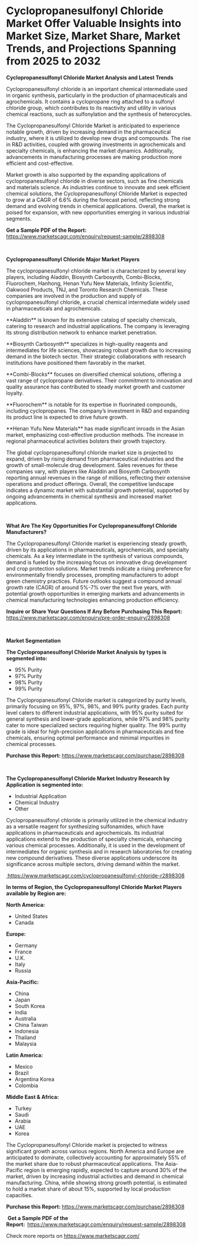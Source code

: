 <p><h1>Cyclopropanesulfonyl Chloride Market Offer Valuable Insights into Market Size, Market Share, Market Trends, and Projections Spanning from 2025 to 2032</h1></p><p><strong>Cyclopropanesulfonyl Chloride Market Analysis and Latest Trends</strong></p>
<p><p>Cyclopropanesulfonyl chloride is an important chemical intermediate used in organic synthesis, particularly in the production of pharmaceuticals and agrochemicals. It contains a cyclopropane ring attached to a sulfonyl chloride group, which contributes to its reactivity and utility in various chemical reactions, such as sulfonylation and the synthesis of heterocycles.</p><p>The Cyclopropanesulfonyl Chloride Market is anticipated to experience notable growth, driven by increasing demand in the pharmaceutical industry, where it is utilized to develop new drugs and compounds. The rise in R&D activities, coupled with growing investments in agrochemicals and specialty chemicals, is enhancing the market dynamics. Additionally, advancements in manufacturing processes are making production more efficient and cost-effective.</p><p>Market growth is also supported by the expanding applications of cyclopropanesulfonyl chloride in diverse sectors, such as fine chemicals and materials science. As industries continue to innovate and seek efficient chemical solutions, the Cyclopropanesulfonyl Chloride Market is expected to grow at a CAGR of 6.6% during the forecast period, reflecting strong demand and evolving trends in chemical applications. Overall, the market is poised for expansion, with new opportunities emerging in various industrial segments.</p></p>
<p><strong>Get a Sample PDF of the Report:&nbsp;</strong> <a href="https://www.marketscagr.com/enquiry/request-sample/2898308?utm_campaign=2942&utm_medium=2&utm_source=Github&utm_content=ia&utm_term=15032025&utm_id=cyclopropanesulfonyl-chloride">https://www.marketscagr.com/enquiry/request-sample/2898308</a></p>
<p>&nbsp;</p>
<p><strong>Cyclopropanesulfonyl Chloride Major Market Players</strong></p>
<p><p>The cyclopropanesulfonyl chloride market is characterized by several key players, including Aladdin, Biosynth Carbosynth, Combi-Blocks, Fluorochem, Hanhong, Henan Yufu New Materials, Infinity Scientific, Oakwood Products, TNJ, and Toronto Research Chemicals. These companies are involved in the production and supply of cyclopropanesulfonyl chloride, a crucial chemical intermediate widely used in pharmaceuticals and agrochemicals.</p><p>**Aladdin** is known for its extensive catalog of specialty chemicals, catering to research and industrial applications. The company is leveraging its strong distribution network to enhance market penetration. </p><p>**Biosynth Carbosynth** specializes in high-quality reagents and intermediates for life sciences, showcasing robust growth due to increasing demand in the biotech sector. Their strategic collaborations with research institutions have positioned them favorably in the market.</p><p>**Combi-Blocks** focuses on diversified chemical solutions, offering a vast range of cyclopropane derivatives. Their commitment to innovation and quality assurance has contributed to steady market growth and customer loyalty.</p><p>**Fluorochem** is notable for its expertise in fluorinated compounds, including cyclopropanes. The company’s investment in R&D and expanding its product line is expected to drive future growth.</p><p>**Henan Yufu New Materials** has made significant inroads in the Asian market, emphasizing cost-effective production methods. The increase in regional pharmaceutical activities bolsters their growth trajectory.</p><p>The global cyclopropanesulfonyl chloride market size is projected to expand, driven by rising demand from pharmaceutical industries and the growth of small-molecule drug development. Sales revenues for these companies vary, with players like Aladdin and Biosynth Carbosynth reporting annual revenues in the range of millions, reflecting their extensive operations and product offerings. Overall, the competitive landscape indicates a dynamic market with substantial growth potential, supported by ongoing advancements in chemical synthesis and increased market applications.</p></p>
<p>&nbsp;</p>
<p><strong>What Are The Key Opportunities For Cyclopropanesulfonyl Chloride Manufacturers?</strong></p>
<p><p>The Cyclopropanesulfonyl Chloride market is experiencing steady growth, driven by its applications in pharmaceuticals, agrochemicals, and specialty chemicals. As a key intermediate in the synthesis of various compounds, demand is fueled by the increasing focus on innovative drug development and crop protection solutions. Market trends indicate a rising preference for environmentally friendly processes, prompting manufacturers to adopt green chemistry practices. Future outlooks suggest a compound annual growth rate (CAGR) of around 5%-7% over the next five years, with potential growth opportunities in emerging markets and advancements in chemical manufacturing technologies enhancing production efficiency.</p></p>
<p><strong>Inquire or Share Your Questions If Any Before Purchasing This Report:</strong> <a href="https://www.marketscagr.com/enquiry/pre-order-enquiry/2898308?utm_campaign=2942&utm_medium=2&utm_source=Github&utm_content=ia&utm_term=15032025&utm_id=cyclopropanesulfonyl-chloride">https://www.marketscagr.com/enquiry/pre-order-enquiry/2898308</a></p>
<p>&nbsp;</p>
<p><strong>Market Segmentation</strong></p>
<p><strong>The Cyclopropanesulfonyl Chloride Market Analysis by types is segmented into:</strong></p>
<p><ul><li>95% Purity</li><li>97% Purity</li><li>98% Purity</li><li>99% Purity</li></ul></p>
<p><p>The Cyclopropanesulfonyl Chloride market is categorized by purity levels, primarily focusing on 95%, 97%, 98%, and 99% purity grades. Each purity level caters to different industrial applications, with 95% purity suited for general synthesis and lower-grade applications, while 97% and 98% purity cater to more specialized sectors requiring higher quality. The 99% purity grade is ideal for high-precision applications in pharmaceuticals and fine chemicals, ensuring optimal performance and minimal impurities in chemical processes.</p></p>
<p><strong>Purchase this Report:&nbsp;</strong><a href="https://www.marketscagr.com/purchase/2898308?utm_campaign=2942&utm_medium=2&utm_source=Github&utm_content=ia&utm_term=15032025&utm_id=cyclopropanesulfonyl-chloride">https://www.marketscagr.com/purchase/2898308</a></p>
<p>&nbsp;</p>
<p><strong>The Cyclopropanesulfonyl Chloride Market Industry Research by Application is segmented into:</strong></p>
<p><ul><li>Industrial Application</li><li>Chemical Industry</li><li>Other</li></ul></p>
<p><p>Cyclopropanesulfonyl chloride is primarily utilized in the chemical industry as a versatile reagent for synthesizing sulfonamides, which have applications in pharmaceuticals and agrochemicals. Its industrial applications extend to the production of specialty chemicals, enhancing various chemical processes. Additionally, it is used in the development of intermediates for organic synthesis and in research laboratories for creating new compound derivatives. These diverse applications underscore its significance across multiple sectors, driving demand within the market.</p></p>
<p><a href="https://www.marketscagr.com/cyclopropanesulfonyl-chloride-r2898308?utm_campaign=2942&utm_medium=2&utm_source=Github&utm_content=ia&utm_term=15032025&utm_id=cyclopropanesulfonyl-chloride">&nbsp;https://www.marketscagr.com/cyclopropanesulfonyl-chloride-r2898308</a></p>
<p><strong>In terms of Region, the Cyclopropanesulfonyl Chloride Market Players available by Region are:</strong></p>
<p>
    <p> <strong> North America: </strong>
        <ul>
            <li>United States</li>
            <li>Canada</li>
        </ul>
        </p> 
    <p> <strong> Europe: </strong>
        <ul>
            <li>Germany</li>
            <li>France</li>
            <li>U.K.</li>
            <li>Italy</li>
            <li>Russia</li>
        </ul>
        </p> 
    <p> <strong> Asia-Pacific: </strong>
        <ul>
            <li>China</li>
            <li>Japan</li>
            <li>South Korea</li>
            <li>India</li>
            <li>Australia</li>
            <li>China Taiwan</li>
            <li>Indonesia</li>
            <li>Thailand</li>
            <li>Malaysia</li>
        </ul>
        </p> 
    <p> <strong> Latin America: </strong>
        <ul>
            <li>Mexico</li>
            <li>Brazil</li>
            <li>Argentina Korea</li>
            <li>Colombia</li>
        </ul>
        </p> 
    <p> <strong> Middle East & Africa: </strong>
        <ul>
            <li>Turkey</li>
            <li>Saudi</li>
            <li>Arabia</li>
            <li>UAE</li>
            <li>Korea</li>
        </ul>
    </p>
    </p>
<p><p>The Cyclopropanesulfonyl Chloride market is projected to witness significant growth across various regions. North America and Europe are anticipated to dominate, collectively accounting for approximately 55% of the market share due to robust pharmaceutical applications. The Asia-Pacific region is emerging rapidly, expected to capture around 30% of the market, driven by increasing industrial activities and demand in chemical manufacturing. China, while showing strong growth potential, is estimated to hold a market share of about 15%, supported by local production capacities.</p></p>
<p><strong>Purchase this Report: </strong><a href="https://www.marketscagr.com/purchase/2898308?utm_campaign=2942&utm_medium=2&utm_source=Github&utm_content=ia&utm_term=15032025&utm_id=cyclopropanesulfonyl-chloride">https://www.marketscagr.com/purchase/2898308</a></p>
<p>&nbsp;<strong>Get a Sample PDF of the Report:&nbsp;&nbsp;</strong><a href="https://www.marketscagr.com/enquiry/request-sample/2898308?utm_campaign=2942&utm_medium=2&utm_source=Github&utm_content=ia&utm_term=15032025&utm_id=cyclopropanesulfonyl-chloride">https://www.marketscagr.com/enquiry/request-sample/2898308</a></p>
<p><strong></strong></p>
<p>Check more reports on <a href="https://www.marketscagr.com/?utm_campaign=2942&utm_medium=2&utm_source=Github&utm_content=ia&utm_term=15032025&utm_id=cyclopropanesulfonyl-chloride">https://www.marketscagr.com/</a></p>